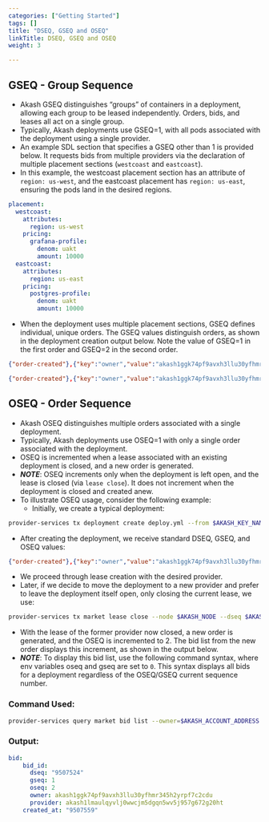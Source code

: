 ```yaml
---
categories: ["Getting Started"]
tags: []
title: "DSEQ, GSEQ and OSEQ"
linkTitle: DSEQ, GSEQ and OSEQ
weight: 3

---
```


## GSEQ - Group Sequence

- Akash GSEQ distinguishes “groups” of containers in a deployment, allowing each group to be leased independently. Orders, bids, and leases all act on a single group.
- Typically, Akash deployments use GSEQ=1, with all pods associated with the deployment using a single provider.
- An example SDL section that specifies a GSEQ other than 1 is provided below. It requests bids from multiple providers via the declaration of multiple placement sections (`westcoast` and `eastcoast`).
- In this example, the westcoast placement section has an attribute of `region: us-west`, and the eastcoast placement has `region: us-east`, ensuring the pods land in the desired regions.

```yaml
placement:
  westcoast:
    attributes:
      region: us-west
    pricing:
      grafana-profile:
        denom: uakt
        amount: 10000
  eastcoast:
    attributes:
      region: us-east
    pricing:
      postgres-profile:
        denom: uakt
        amount: 10000
```

- When the deployment uses multiple placement sections, GSEQ defines individual, unique orders. The GSEQ values distinguish orders, as shown in the deployment creation output below. Note the value of GSEQ=1 in the first order and GSEQ=2 in the second order.

```json
{"order-created"},{"key":"owner","value":"akash1ggk74pf9avxh3llu30yfhmr345h2yrpf7c2cdu"},{"key":"dseq","value":"9507298"},{"key":"gseq","value":"1"},{"key":"oseq","value":"1"}

{"order-created"},{"key":"owner","value":"akash1ggk74pf9avxh3llu30yfhmr345h2yrpf7c2cdu"},{"key":"dseq","value":"9507298"},{"key":"gseq","value":"2"},{"key":"oseq","value":"1"}
```

## OSEQ - Order Sequence

- Akash OSEQ distinguishes multiple orders associated with a single deployment.
- Typically, Akash deployments use OSEQ=1 with only a single order associated with the deployment.
- OSEQ is incremented when a lease associated with an existing deployment is closed, and a new order is generated.
- _**NOTE**_: OSEQ increments only when the deployment is left open, and the lease is closed (via `lease close`). It does not increment when the deployment is closed and created anew.
- To illustrate OSEQ usage, consider the following example:
  - Initially, we create a typical deployment:

```bash
provider-services tx deployment create deploy.yml --from $AKASH_KEY_NAME
```

  - After creating the deployment, we receive standard DSEQ, GSEQ, and OSEQ values:

```json
{"order-created"},{"key":"owner","value":"akash1ggk74pf9avxh3llu30yfhmr345h2yrpf7c2cdu"},{"key":"dseq","value":"9507524"},{"key":"gseq","value":"1"},{"key":"oseq","value":"1"}]
```

  - We proceed through lease creation with the desired provider.
  - Later, if we decide to move the deployment to a new provider and prefer to leave the deployment itself open, only closing the current lease, we use:

```bash
provider-services tx market lease close --node $AKASH_NODE --dseq $AKASH_DSEQ --provider $AKASH_PROVIDER --from $AKASH_KEY_NAME
```

  - With the lease of the former provider now closed, a new order is generated, and the OSEQ is incremented to 2. The bid list from the new order displays this increment, as shown in the output below.
  - _**NOTE**_: To display this bid list, use the following command syntax, where env variables oseq and gseq are set to `0`. This syntax displays all bids for a deployment regardless of the OSEQ/GSEQ current sequence number.

### Command Used:

```bash
provider-services query market bid list --owner=$AKASH_ACCOUNT_ADDRESS --node $AKASH_NODE --dseq $AKASH_DSEQ  --gseq 0 --oseq 0
```

### Output:

```yaml
bid:
    bid_id:
      dseq: "9507524"
      gseq: 1
      oseq: 2
      owner: akash1ggk74pf9avxh3llu30yfhmr345h2yrpf7c2cdu
      provider: akash1lmaulqyvlj0wwcjm5dgqn5wv5j957g672g20ht
    created_at: "9507559"
```